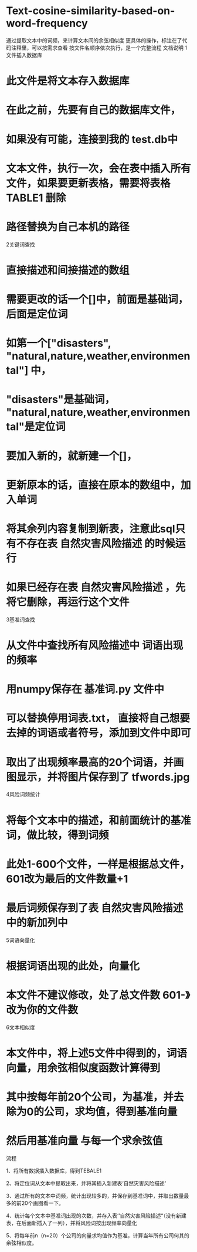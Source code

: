 # Text-cosine-similarity-based-on-word-frequency
通过提取文本中的词频，来计算文本间的余弦相似度
更具体的操作，标注在了代码注释里，可以按需求查看
按文件名顺序依次执行，是一个完整流程
文档说明
1文件插入数据库
# 此文件是将文本存入数据库
# 在此之前，先要有自己的数据库文件，
# 如果没有可能，连接到我的  test.db中
# 文本文件，执行一次，会在表中插入所有文件，如果要更新表格，需要将表格 TABLE1 删除
# 路径替换为自己本机的路径
 
2关键词查找
# 直接描述和间接描述的数组
# 需要更改的话一个[]中，前面是基础词，后面是定位词
# 如第一个["disasters", "natural,nature,weather,environmental"] 中，
# "disasters"是基础词， "natural,nature,weather,environmental"是定位词
# 要加入新的，就新建一个[]，
# 更新原本的话，直接在原本的数组中，加入单词
# 将其余列内容复制到新表，注意此sql只有不存在表 自然灾害风险描述 的时候运行
# 如果已经存在表 自然灾害风险描述 ，先将它删除，再运行这个文件


 
3基准词查找
# 从文件中查找所有风险描述中 词语出现的频率
# 用numpy保存在  基准词.py  文件中
# 可以替换停用词表.txt， 直接将自己想要去掉的词语或者符号，添加到文件中即可
# 取出了出现频率最高的20个词语，并画图显示，并将图片保存到了  tfwords.jpg
 
 

4风险词频统计
# 将每个文本中的描述，和前面统计的基准词，做比较，得到词频
# 此处1-600个文件，一样是根据总文件，601改为最后的文件数量+1
# 最后词频保存到了表 自然灾害风险描述 中的新加列中
5词语向量化
# 根据词语出现的此处，向量化
# 本文件不建议修改，处了总文件数 601-》改为你的文件数

 
6文本相似度
# 本文件中，将上述5文件中得到的，词语向量，用余弦相似度函数计算得到
# 其中按每年前20个公司，为基准，并去除为0的公司，求均值，得到基准向量
# 然后用基准向量 与每一个求余弦值
 



流程
 
1、将所有数据插入数据库，得到TEBALE1
 
2、将定位词从文本中提取出来，并将其插入新建表‘自然灾害风险描述‘
 
3、通过所有的文本中词频，统计出现较多的，并保存到基准词中，并取出数量最多的前20个画图看一下。
 

 
4、统计每个文本中基准词出现的次数，并存入表‘’自然灾害风险描述“（没有新建表，在后面新插入了一列），并将风险词按出现频率向量化
 
5、将每年前n（n=20）个公司的向量求均值作为基准，计算当年所有公司何其的余弦相似度。
 


 



